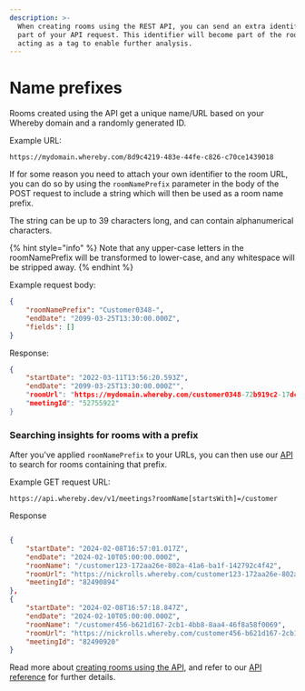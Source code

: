```yaml
---
description: >-
  When creating rooms using the REST API, you can send an extra identifier as
  part of your API request. This identifier will become part of the room URL,
  acting as a tag to enable further analysis.
---
```


# Name prefixes

Rooms created using the API get a unique name/URL based on your Whereby domain and a randomly generated ID.&#x20;

Example URL:

`https://mydomain.whereby.com/8d9c4219-483e-44fe-c826-c70ce1439018`

If for some reason you need to attach your own identifier to the room URL, you can do so by using the `roomNamePrefix` parameter in the body of the POST request to include a string which will then be used as a room name prefix.

The string can be up to 39 characters long, and can contain alphanumerical characters.

{% hint style="info" %}
Note that any upper-case letters in the roomNamePrefix will be transformed to lower-case, and any whitespace will be stripped away.
{% endhint %}

Example request body:

```json
{
    "roomNamePrefix": "Customer0348-",
    "endDate": "2099-03-25T13:30:00.000Z",
    "fields": []
}
```

Response:

```json
{
    "startDate": "2022-03-11T13:56:20.593Z",
    "endDate": "2099-03-25T13:30:00.000Z"",
    "roomUrl": "https://mydomain.whereby.com/customer0348-72b919c2-17dc-4007-ac7b-56f38b8e29ba",
    "meetingId": "52755922"
}
```

### Searching insights for rooms with a prefix

After you've applied `roomNamePrefix` to your URLs, you can then use our [API](../../reference/whereby-rest-api-reference.md#meetings-2) to search for rooms containing that prefix.

Example GET request URL:

```
https://api.whereby.dev/v1/meetings?roomName[startsWith]=/customer
```

Response

```json

{
    "startDate": "2024-02-08T16:57:01.017Z",
    "endDate": "2024-02-10T05:00:00.000Z",
    "roomName": "/customer123-172aa26e-802a-41a6-ba1f-142792c4f42",
    "roomUrl": "https://nickrolls.whereby.com/customer123-172aa26e-802a-41a6-ba1f-142792c4f42",
    "meetingId": "82490894"
},
{
    "startDate": "2024-02-08T16:57:18.847Z",
    "endDate": "2024-02-10T05:00:00.000Z",
    "roomName": "/customer456-b621d167-2cb1-4bb8-8aa4-46f8a58f0069",
    "roomUrl": "https://nickrolls.whereby.com/customer456-b621d167-2cb1-4bb8-8aa4-46f8a58f0069",
    "meetingId": "82490920"
}
```

Read more about [creating rooms using the API](./), and refer to our [API reference](../../reference/whereby-rest-api-reference.md) for further details.

